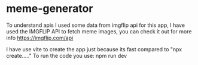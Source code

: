 # meme-generator
To understand apis I used some data from imgflip api for this app, 
I have used the IMGFLIP API to fetch meme images, you can check it out for more info https://imgflip.com/api

I have use vite to create the app just because its fast compared to "npx create....." 
To run the code you use: npm run dev


